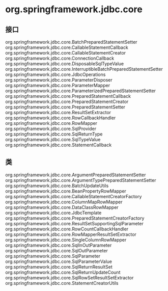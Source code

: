 # org.springframework.jdbc.core

## 接口

org.springframework.jdbc.core.BatchPreparedStatementSetter
org.springframework.jdbc.core.CallableStatementCallback<T>
org.springframework.jdbc.core.CallableStatementCreator
org.springframework.jdbc.core.ConnectionCallback<T>
org.springframework.jdbc.core.DisposableSqlTypeValue
org.springframework.jdbc.core.InterruptibleBatchPreparedStatementSetter
org.springframework.jdbc.core.JdbcOperations
org.springframework.jdbc.core.ParameterDisposer
org.springframework.jdbc.core.ParameterMapper
org.springframework.jdbc.core.ParameterizedPreparedStatementSetter<T>
org.springframework.jdbc.core.PreparedStatementCallback<T>
org.springframework.jdbc.core.PreparedStatementCreator
org.springframework.jdbc.core.PreparedStatementSetter
org.springframework.jdbc.core.ResultSetExtractor<T>
org.springframework.jdbc.core.RowCallbackHandler
org.springframework.jdbc.core.RowMapper<T>
org.springframework.jdbc.core.SqlProvider
org.springframework.jdbc.core.SqlReturnType
org.springframework.jdbc.core.SqlTypeValue
org.springframework.jdbc.core.StatementCallback<T>

## 类

org.springframework.jdbc.core.ArgumentPreparedStatementSetter
org.springframework.jdbc.core.ArgumentTypePreparedStatementSetter
org.springframework.jdbc.core.BatchUpdateUtils
org.springframework.jdbc.core.BeanPropertyRowMapper<T>
org.springframework.jdbc.core.CallableStatementCreatorFactory
org.springframework.jdbc.core.ColumnMapRowMapper
org.springframework.jdbc.core.DataClassRowMapper<T>
org.springframework.jdbc.core.JdbcTemplate
org.springframework.jdbc.core.PreparedStatementCreatorFactory
org.springframework.jdbc.core.ResultSetSupportingSqlParameter
org.springframework.jdbc.core.RowCountCallbackHandler
org.springframework.jdbc.core.RowMapperResultSetExtractor<T>
org.springframework.jdbc.core.SingleColumnRowMapper<T>
org.springframework.jdbc.core.SqlInOutParameter
org.springframework.jdbc.core.SqlOutParameter
org.springframework.jdbc.core.SqlParameter
org.springframework.jdbc.core.SqlParameterValue
org.springframework.jdbc.core.SqlReturnResultSet
org.springframework.jdbc.core.SqlReturnUpdateCount
org.springframework.jdbc.core.SqlRowSetResultSetExtractor
org.springframework.jdbc.core.StatementCreatorUtils




